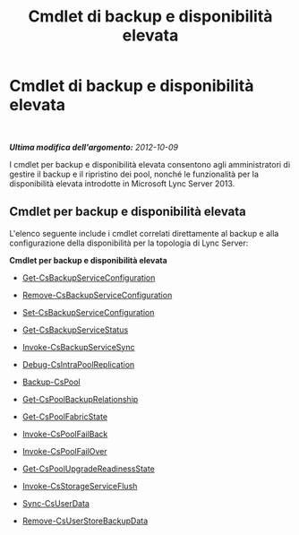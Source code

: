 ﻿---
title: Cmdlet di backup e disponibilità elevata
TOCTitle: Cmdlet di backup e disponibilità elevata
ms:assetid: 5aff41a3-7a0e-4c51-9d5f-7f08e36bf046
ms:mtpsurl: https://technet.microsoft.com/it-it/library/JJ204925(v=OCS.15)
ms:contentKeyID: 49300652
ms.date: 08/24/2015
mtps_version: v=OCS.15
ms.translationtype: HT
---

# Cmdlet di backup e disponibilità elevata

 

_**Ultima modifica dell'argomento:** 2012-10-09_

I cmdlet per backup e disponibilità elevata consentono agli amministratori di gestire il backup e il ripristino dei pool, nonché le funzionalità per la disponibilità elevata introdotte in Microsoft Lync Server 2013.

## Cmdlet per backup e disponibilità elevata

L'elenco seguente include i cmdlet correlati direttamente al backup e alla configurazione della disponibilità per la topologia di Lync Server:

**Cmdlet per backup e disponibilità elevata**

  - [Get-CsBackupServiceConfiguration](get-csbackupserviceconfiguration.md)

  - [Remove-CsBackupServiceConfiguration](remove-csbackupserviceconfiguration.md)

  - [Set-CsBackupServiceConfiguration](set-csbackupserviceconfiguration.md)

  - [Get-CsBackupServiceStatus](get-csbackupservicestatus.md)

  - [Invoke-CsBackupServiceSync](invoke-csbackupservicesync.md)

  - [Debug-CsIntraPoolReplication](debug-csintrapoolreplication.md)

  - [Backup-CsPool](backup-cspool.md)

  - [Get-CsPoolBackupRelationship](get-cspoolbackuprelationship.md)

  - [Get-CsPoolFabricState](get-cspoolfabricstate.md)

  - [Invoke-CsPoolFailBack](invoke-cspoolfailback.md)

  - [Invoke-CsPoolFailOver](invoke-cspoolfailover.md)

  - [Get-CsPoolUpgradeReadinessState](get-cspoolupgradereadinessstate.md)

  - [Invoke-CsStorageServiceFlush](invoke-csstorageserviceflush.md)

  - [Sync-CsUserData](sync-csuserdata.md)

  - [Remove-CsUserStoreBackupData](remove-csuserstorebackupdata.md)

